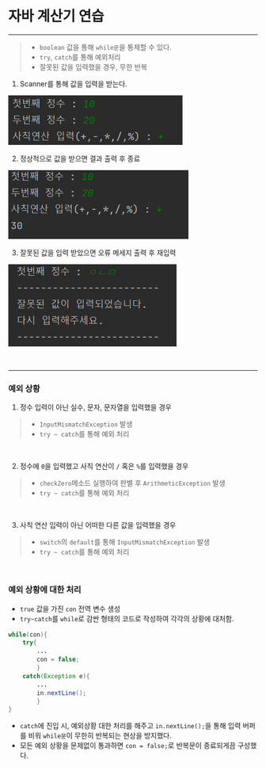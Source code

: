 # 자바 계산기 연습

---
> - `boolean` 값을 통해 `while문`을 통제할 수 있다.
> - `try`, `catch`를 통해 예외처리
> - 잘못된 값을 입력했을 경우, 무한 반복




1. Scanner를 통해 값을 입력을 받는다.

![img.png](img.png)


2. 정상적으로 값을 받으면 결과 출력 후 종료

![img_1.png](img_1.png)


3. 잘못된 값을 입력 받았으면 오류 메세지 출력 후 재입력

![img_2.png](img_2.png)

<br>

---

### 예외 상황

1. 정수 입력이 아닌 실수, 문자, 문자열을 입력했을 경우
> - `InputMismatchException` 발생 <br>
> - `try ~ catch`를 통해 예외 처리

<br>

2. 정수에 `0`을 입력했고 사칙 연산이 `/` 혹은 `%`를 입력했을 경우
> - `checkZero`메소드 실행하여 판별 후 `ArithmeticException` 발생 <br>
> - `try ~ catch`를 통해 예외 처리

<br>

3. 사칙 연산 입력이 아닌 어떠한 다른 값을 입력했을 경우
> - `switch`의 `default`를 통해 `InputMismatchException` 발생
> - `try ~ catch`를 통해 예외 처리

<br>

### 예외 상황에 대한 처리

- `true` 값을 가진 `con` 전역 변수 생성
- `try~catch`를 `while`로 감싼 형태의 코드로 작성하여 각각의 상황에 대처함.
```java
while(con){
    try{
        ...
        con = false;
        }
    catch(Exception e){
        ...
        in.nextLine();
        }
}
```
- `catch`에 진입 시, 예외상황 대한 처리를 해주고 `in.nextLine();`을 통해 입력 버퍼를 비워 `while문`이 무한히 반복되는 현상을 방지했다. 
- 모든 예외 상황을 문제없이 통과하면 `con = false;`로 반복문이 종료되게끔 구성했다.


